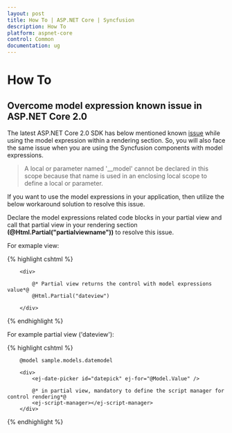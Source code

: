 ```yaml
---
layout: post
title: How To | ASP.NET Core | Syncfusion
description: How To
platform: aspnet-core
control: Common 
documentation: ug
---
```


# How To

## Overcome model expression known issue in ASP.NET Core 2.0

The latest ASP.NET Core 2.0 SDK has below mentioned known [issue](https://github.com/aspnet/Razor/issues/1618) while using the model expression within a rendering section. So, you will also face the same issue when you are using the Syncfusion components with model expressions.

> A local or parameter named '__model' cannot be declared in this scope because that name is used in an enclosing local scope to define a local or parameter. 

If you want to use the model expressions in your application, then utilize the below workaround solution to resolve this issue.

Declare the model expressions related code blocks in your partial view and call that partial view in your rendering section **(@Html.Partial("partialviewname"))** to resolve this issue.

For exmaple view:

   {% highlight cshtml %}
           
        <div>  

            @* Partial view returns the control with model expressions value*@ 
            @Html.Partial("dateview")

        </div>

   {% endhighlight %}

For example partial view ('dateview'):
   
   {% highlight cshtml %}
   
        @model sample.models.datemodel

        <div>        
            <ej-date-picker id="datepick" ej-for="@Model.Value" />

            @* in partial view, mandatory to define the script manager for control rendering*@ 
            <ej-script-manager></ej-script-manager>
        </div>

   {% endhighlight %}
